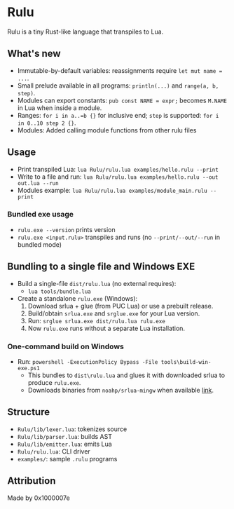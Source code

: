 # Rulu

Rulu is a tiny Rust-like language that transpiles to Lua.

## What's new

- Immutable-by-default variables: reassignments require `let mut name = ...`.
- Small prelude available in all programs: `println(...)` and `range(a, b, step)`.
- Modules can export constants: `pub const NAME = expr;` becomes `M.NAME` in Lua when inside a module.
- Ranges: `for i in a..=b {}` for inclusive end; `step` is supported: `for i in 0..10 step 2 {}`.
- Modules: Added calling module functions from other rulu files

## Usage

- Print transpiled Lua: `lua Rulu/rulu.lua examples/hello.rulu --print`
- Write to a file and run: `lua Rulu/rulu.lua examples/hello.rulu --out out.lua --run`
- Modules example: `lua Rulu/rulu.lua examples/module_main.rulu --print`

### Bundled exe usage

- `rulu.exe --version` prints version
- `rulu.exe <input.rulu>` transpiles and runs (no `--print/--out/--run` in bundled mode)

## Bundling to a single file and Windows EXE

- Build a single-file `dist/rulu.lua` (no external requires):
  - `lua tools/bundle.lua`
- Create a standalone `rulu.exe` (Windows):
  1. Download srlua + glue (from PUC Lua) or use a prebuilt release.
  2. Build/obtain `srlua.exe` and `srglue.exe` for your Lua version.
  3. Run: `srglue srlua.exe dist/rulu.lua rulu.exe`
  4. Now `rulu.exe` runs without a separate Lua installation.

### One-command build on Windows

- Run: `powershell -ExecutionPolicy Bypass -File tools\build-win-exe.ps1`
  - This bundles to `dist\rulu.lua` and glues it with downloaded srlua to produce `rulu.exe`.
  - Downloads binaries from `noahp/srlua-mingw` when available [link](https://github.com/noahp/srlua-mingw).

## Structure

- `Rulu/lib/lexer.lua`: tokenizes source
- `Rulu/lib/parser.lua`: builds AST
- `Rulu/lib/emitter.lua`: emits Lua
- `Rulu/rulu.lua`: CLI driver
- `examples/`: sample `.rulu` programs

## Attribution

Made by 0x1000007e

